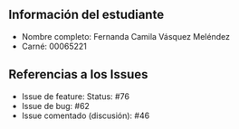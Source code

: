 ## Información del estudiante
- Nombre completo: Fernanda Camila Vásquez Meléndez
- Carné: 00065221

## Referencias a los Issues
- Issue de feature: Status: #76
- Issue de bug: #62
- Issue comentado (discusión): #46